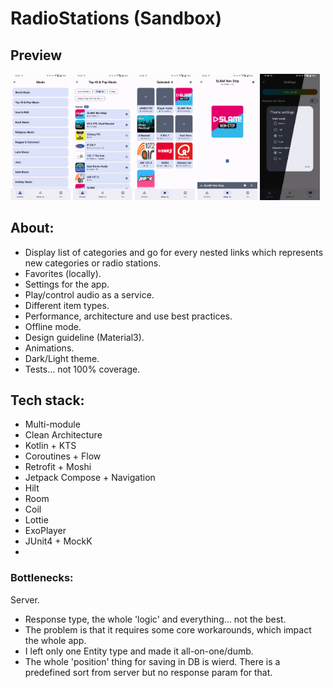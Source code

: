 # RadioStations (Sandbox)

## Preview

<p>
  <img src="./preview/categories.png" width="19%" /> 
  <img src="./preview/stations.png" width="19%" />
  <img src="./preview/favorites.png" width="19%" /> 
  <img src="./preview/player.png" width="19%" /> 
  <img src="./preview/theme.png" width="19%" /> 
</p>

## About:

- Display list of categories and go for every nested links which represents new categories or radio stations.
- Favorites (locally).
- Settings for the app.
- Play/control audio as a service.
- Different item types.
- Performance, architecture and use best practices.
- Offline mode.
- Design guideline (Material3).
- Animations.
- Dark/Light theme.
- Tests... not 100% coverage.

## Tech stack:

- Multi-module
- Clean Architecture
- Kotlin + KTS
- Coroutines + Flow
- Retrofit + Moshi
- Jetpack Compose + Navigation
- Hilt
- Room
- Coil
- Lottie
- ExoPlayer
- JUnit4 + MockK
-

### Bottlenecks:

Server.

- Response type, the whole 'logic' and everything... not the best.
- The problem is that it requires some core workarounds, which impact the whole app.
- I left only one Entity type and made it all-on-one/dumb.
- The whole 'position' thing for saving in DB is wierd. There is a predefined sort from server but no response param for that.